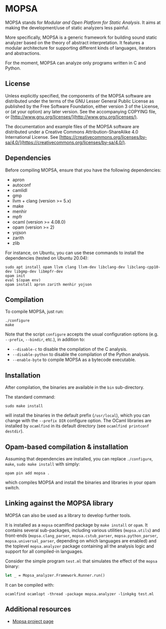# MOPSA

MOPSA stands for *Modular and Open Platform for Static Analysis*. It aims at making the development/use of static analyzers less painful.

More specifically, MOPSA is a generic framework for building sound static analyzer based on the theory of abstract interpretation.
It features a modular architecture for supporting different kinds of languages, iterators and abstractions.

For the moment, MOPSA can analyze only programs written in C and Python.


## License

Unless explicitly specified, the components of the MOPSA software are distributed under the terms of the GNU Lesser General Public License as published by the Free Software Foundation, either version 3 of the License, or (at your option) any later version.
See the accompanying COPYING file, or [http://www.gnu.org/licenses/](http://www.gnu.org/licenses/).

The documentation and example files of the MOPSA software are distributed under a Creative Commons Attribution-ShareAlike 4.0 International License. See [https://creativecommons.org/licenses/by-sa/4.0/](https://creativecommons.org/licenses/by-sa/4.0/).


## Dependencies

Before compiling MOPSA, ensure that you have the following dependencies:

* apron
* autoconf
* camlidl
* gmp
* llvm + clang (version >= 5.x)
* make
* menhir
* mpfr
* ocaml (version >= 4.08.0)
* opam (version >= 2)
* yojson
* zarith
* zlib

For instance, on Ubuntu, you can use these commands to install the dependencies (tested on Ubuntu 20.04):

```shell
sudo apt install opam llvm clang llvm-dev libclang-dev libclang-cpp10-dev libgmp-dev libmpfr-dev
opam init
eval $(opam env)
opam install apron zarith menhir yojson
```

## Compilation

To compile MOPSA, just run:

```shell
./configure
make
```

Note that the script `configure` accepts the usual configuration options (e.g. `--prefix`, `--bindir`, etc.), in addition to:

* `--disable-c` to disable the compilation of the C analysis.
* `--disable-python` to disable the compilation of the Python analysis.
* `--enable-byte` to compile MOPSA as a bytecode executable.

## Installation

After compilation, the binaries are available in the `bin` sub-directory.

The standard command:
```
sudo make install

```
will install the binaries in the default prefix (`/usr/local`), which you can change with the `--prefix DIR` configure option.
The OCaml libraries are installed by `ocamlfind` in its default directory (see `ocamlfind printconf destdir`).


## Opam-based compilation & installation

Assuming that dependencies are installed, you can replace `./configure`, `make`, `sudo make install` with simply:

```shell
opam pin add mopsa .
```
which compiles MOPSA and install the binaries and libraries in your opam switch.


## Linking against the MOPSA library

MOPSA can also be used as a library to develop further tools.

It is installed as a `mopsa` ocamlfind package by `make install` or `opam`.
It contains several sub-packages, including various utilities (`mopsa.utils`) and front-ends (`mopsa.clang_parser`, `mopsa.cstub_parser`, `mopsa.python_parser`, `mopsa.universal_parser`, depending on which languages are enabled) and the toplevel `mopsa.analyzer` package containing all the analysis logic and support for all compiled-in languages.

Consider the simple program `test.ml` that simulates the effect of the `mopsa` binary:
```ocaml
let _ = Mopsa_analyzer.Framework.Runner.run()
```
It can be compiled with:
```shell
ocamlfind ocamlopt -thread -package mopsa.analyzer -linkpkg test.ml
```

## Additional resources

* [Mopsa project page](https://mopsa.lip6.fr/)
